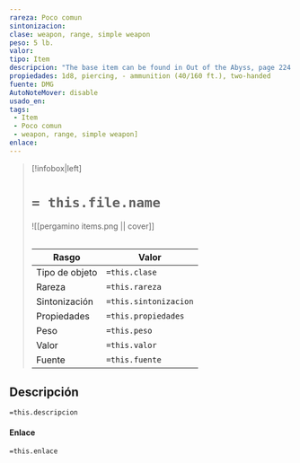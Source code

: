 ```yaml
---
rareza: Poco comun
sintonizacion: 
clase: weapon, range, simple weapon
peso: 5 lb.
valor: 
tipo: Item
descripcion: "The base item can be found in Out of the Abyss, page 224.You have a +1 bonus to attack and damage rolls made with this magic weapon.This crossbow is fitted with a cartridge that can hold up to six crossbow bolts. It automatically reloads after firing until the cartridge runs out of ammunition. Reloading the cartridge takes an action. Range. A weapon that can be used to make a ranged attack has a range shown in parentheses after the ammunition or thrown property. The range lists two numbers. The first is the weapon&#x27;s normal range in feet, and the second indicates the weapon&#x27;s maximum range. When attacking a target beyond normal range, you have disadvantage on the attack roll. You can&#x27;t attack a target beyond the weapon&#x27;s long range. Ammunition. You can use a weapon that has the ammunition property to make a ranged attack only if you have ammunition to fire from the weapon. Each time you attack with the weapon, you expend one piece of ammunition. Drawing the ammunition from a quiver, case, or other container is part of the attack. Loading a one-handed weapon requires a free hand. At the end of the battle, you can recover half your expended ammunition by taking a minute to search the battlefield.If you use a weapon that has the ammunition property to make a melee attack, you treat the weapon as an improvised weapon. A sling must be loaded to deal any damage when used in this way. Two-Handed. This weapon requires two hands to use. This property is relevant only when you attack with the weapon, not when you simply hold it."
propiedades: 1d8, piercing, - ammunition (40/160 ft.), two-handed
fuente: DMG
AutoNoteMover: disable
usado_en:  
tags: 
 - Item
 - Poco comun
 - weapon, range, simple weapon]
enlace: 
---
```


> [!infobox|left]
>  # `= this.file.name`
> ![[pergamino items.png || cover]]
> ######   
> |Rasgo | Valor |
> | --- | --- |
> | Tipo de objeto| `=this.clase`|
>  | Rareza| `=this.rareza`|
> | Sintonización | `=this.sintonizacion` |
> | Propiedades | `=this.propiedades` |
>  | Peso | `=this.peso` |
> | Valor | `=this.valor` |
> | Fuente | `=this.fuente` |


## Descripción
`=this.descripcion`

#### Enlace
`=this.enlace`